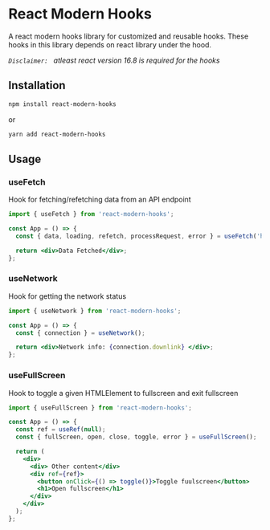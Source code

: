 # React Modern Hooks

A react modern hooks library for customized and reusable hooks.
These hooks in this library depends on react library under the hood.

_`Disclaimer: ` atleast react version 16.8 is required for the hooks_

## Installation

```bash
npm install react-modern-hooks

```

or

```bash
yarn add react-modern-hooks
```

## Usage

### useFetch

Hook for fetching/refetching data from an API endpoint

```jsx
import { useFetch } from 'react-modern-hooks';

const App = () => {
  const { data, loading, refetch, processRequest, error } = useFetch('https://jsonplaceholder.typicode.com/todos');

  return <div>Data Fetched</div>;
};
```

### useNetwork

Hook for getting the network status

```jsx
import { useNetwork } from 'react-modern-hooks';

const App = () => {
  const { connection } = useNetwork();

  return <div>Network info: {connection.downlink} </div>;
};
```

### useFullScreen

Hook to toggle a given HTMLElement to fullscreen and exit fullscreen

```jsx
import { useFullScreen } from 'react-modern-hooks';

const App = () => {
  const ref = useRef(null);
  const { fullScreen, open, close, toggle, error } = useFullScreen();

  return (
    <div>
      <div> Other content</div>
      <div ref={ref}>
        <button onClick={() => toggle()}>Toggle fuulscreen</button>
        <h1>Open fullscreen</h1>
      </div>
    </div>
  );
};
```
